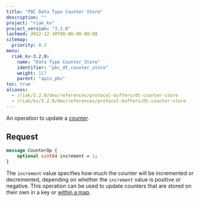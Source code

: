```yaml
---
title: "PBC Data Type Counter Store"
description: ""
project: "riak_kv"
project_version: "3.2.0"
lastmod: 2022-12-30T00:00:00-00:00
sitemap:
  priority: 0.2
menu:
  riak_kv-3.2.0:
    name: "Data Type Counter Store"
    identifier: "pbc_dt_counter_store"
    weight: 117
    parent: "apis_pbc"
toc: true
aliases:
  - /riak/3.2.0/dev/references/protocol-buffers/dt-counter-store
  - /riak/kv/3.2.0/dev/references/protocol-buffers/dt-counter-store
---
```


An operation to update a [counter]({{<baseurl>}}riak/kv/3.2.0/developing/data-types).

## Request

```protobuf
message CounterOp {
    optional sint64 increment = 1;
}
```

The `increment` value specifies how much the counter will be incremented
or decremented, depending on whether the `increment` value is positive
or negative. This operation can be used to update counters that are
stored on their own in a key or [within a map]({{<baseurl>}}riak/kv/3.2.0/developing/api/protocol-buffers/dt-map-store).

